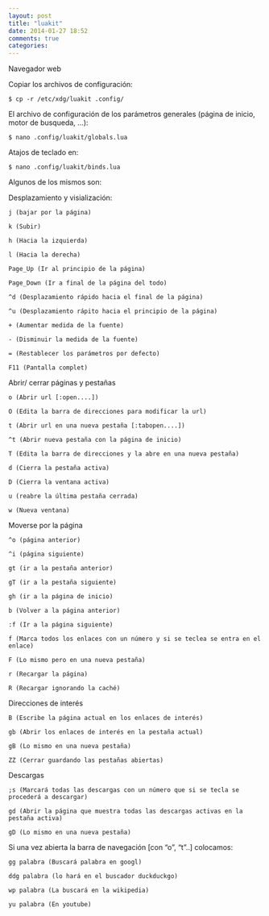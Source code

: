 ```yaml
---
layout: post
title: "luakit"
date: 2014-01-27 18:52
comments: true
categories: 
---
```

Navegador web

Copiar los archivos de configuración:

	$ cp -r /etc/xdg/luakit .config/

El archivo de configuración de los parámetros generales (página de inicio, motor de busqueda, …):

	$ nano .config/luakit/globals.lua

Atajos de teclado en:

	$ nano .config/luakit/binds.lua

Algunos de los mismos son:

Desplazamiento y visialización:

	j (bajar por la página) 

	k (Subir) 

	h (Hacia la izquierda) 

	l (Hacia la derecha) 

	Page_Up (Ir al principio de la página) 

	Page_Down (Ir a final de la página del todo) 

	^d (Desplazamiento rápido hacia el final de la página) 

	^u (Desplazamiento rápito hacia el principio de la página) 

	+ (Aumentar medida de la fuente) 

	- (Disminuir la medida de la fuente) 

	= (Restablecer los parámetros por defecto) 

	F11 (Pantalla complet)

Abrir/ cerrar páginas y pestañas

	o (Abrir url [:open....]) 

	O (Edita la barra de direcciones para modificar la url) 

	t (Abrir url en una nueva pestaña [:tabopen....]) 

	^t (Abrir nueva pestaña con la página de inicio) 

	T (Edita la barra de direcciones y la abre en una nueva pestaña) 

	d (Cierra la pestaña activa) 

	D (Cierra la ventana activa) 

	u (reabre la última pestaña cerrada) 

	w (Nueva ventana)

Moverse por la página

	^o (página anterior) 

	^i (página siguiente) 

	gt (ir a la pestaña anterior) 

	gT (ir a la pestaña siguiente) 

	gh (ir a la página de inicio) 

	b (Volver a la página anterior) 

	:f (Ir a la página siguiente) 

	f (Marca todos los enlaces con un número y si se teclea se entra en el enlace) 

	F (Lo mismo pero en una nueva pestaña) 

	r (Recargar la página) 

	R (Recargar ignorando la caché) 

Direcciones de interés

	B (Escribe la página actual en los enlaces de interés) 

	gb (Abrir los enlaces de interés en la pestaña actual) 

	gB (Lo mismo en una nueva pestaña) 

	ZZ (Cerrar guardando las pestañas abiertas)

Descargas

	;s (Marcará todas las descargas con un número que si se tecla se procederá a descargar) 

	gd (Abrir la página que muestra todas las descargas activas en la pestaña activa) 

	gD (Lo mismo en una nueva pestaña)

Si una vez abierta la barra de navegación [con “o”, “t”..] colocamos:

	gg palabra (Buscará palabra en googl) 

	ddg palabra (lo hará en el buscador duckduckgo) 

	wp palabra (La buscará en la wikipedia) 

	yu palabra (En youtube)

